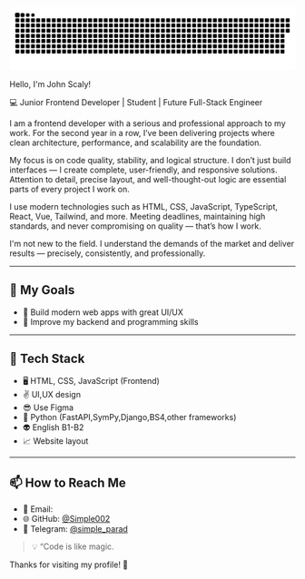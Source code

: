 ![Snake animation dark](https://github.com/Simple002/snk/blob/output/github-contribution-grid-snake-dark.svg?palette=github-dark)

Hello, I'm John Scaly!

💻 Junior Frontend Developer | Student | Future Full-Stack Engineer

I am a frontend developer with a serious and professional approach to my work. For the second year in a row, I’ve been delivering projects where clean architecture, performance, and scalability are the foundation.

My focus is on code quality, stability, and logical structure. I don’t just build interfaces — I create complete, user-friendly, and responsive solutions. Attention to detail, precise layout, and well-thought-out logic are essential parts of every project I work on.

I use modern technologies such as HTML, CSS, JavaScript, TypeScript, React, Vue, Tailwind, and more. Meeting deadlines, maintaining high standards, and never compromising on quality — that’s how I work.

I'm not new to the field. I understand the demands of the market and deliver results — precisely, consistently, and professionally.


---

## 🚀 My Goals

- 🎨 Build modern web apps with great UI/UX
- 🧠 Improve my backend and programming skills

---

## 🧰 Tech Stack

- 🖥️ HTML, CSS, JavaScript (Frontend)
- ✌  UI,UX design 
- 😎 Use Figma
- 🐍 Python (FastAPI,SymPy,Django,BS4,other frameworks)
- 👽 English B1-B2
- 📈 Website layout

-----

## 📫 How to Reach Me

- 📧 Email: 
- 🌐 GitHub: [@Simple002](https://github.com/Simple002)
- 💬 Telegram: [@simple_parad](https://t.me/simple_parad)

> 💡 “Code is like magic.

Thanks for visiting my profile! 🙌
